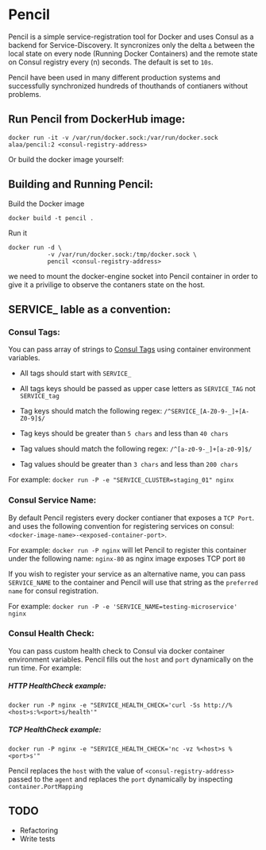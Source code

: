 # Pencil

Pencil is a simple service-registration tool for Docker and uses Consul as a backend for
Service-Discovery. It syncronizes only the delta `∆` between the local state on every node
(Running Docker Containers) and the remote state on Consul registry every (n) seconds.
The default is set to `10s`.

Pencil have been used in many different production systems and successfully synchronized hundreds of
thouthands of contianers without problems.

## Run Pencil from DockerHub image:
```
docker run -it -v /var/run/docker.sock:/var/run/docker.sock alaa/pencil:2 <consul-registry-address>
```

Or build the docker image yourself:

## Building and Running Pencil:

Build the Docker image
```
docker build -t pencil .
```

Run it
```
docker run -d \
           -v /var/run/docker.sock:/tmp/docker.sock \
           pencil <consul-registry-address>
```

we need to mount the docker-engine socket into Pencil container in order to give it a privilige to
observe the contaners state on the host.

## SERVICE_ lable as a convention:

### Consul Tags:
You can pass array of strings to [Consul Tags](https://www.consul.io/docs/agent/http/agent.html#agent_service_register) using container environment variables.

- All tags should start with `SERVICE_`
- All tags keys should be passed as upper case letters as `SERVICE_TAG` not `SERVICE_tag`

- Tag keys should match the following regex: `/^SERVICE_[A-Z0-9-_]+[A-Z0-9]$/`
- Tag keys should be greater than `5 chars` and less than `40 chars`

- Tag values should match the following regex: `/^[a-z0-9-_]+[a-z0-9]$/`
- Tag values should be greater than `3 chars` and less than `200 chars`

For example:  `docker run -P -e "SERVICE_CLUSTER=staging_01" nginx`

### Consul Service Name:
By default Pencil registers every docker contianer that exposes a `TCP Port`. and uses the
following convention for registering services on consul: `<docker-image-name>-<exposed-container-port>`.

For example: `docker run -P nginx` will let Pencil to register this container under the following name:
`nginx-80` as nginx image exposes TCP port `80`

If you wish to register your service as an alternative name, you can pass `SERVICE_NAME` to the container
and Pencil will use that string as the `preferred name` for consul registration.

For example: `docker run -P -e 'SERVICE_NAME=testing-microservice' nginx`

### Consul Health Check:
You can pass custom health check to Consul via docker container environment variables.
Pencil fills out the `host` and `port` dynamically on the run time. For example:

##### HTTP HealthCheck example:
`docker run -P nginx -e "SERVICE_HEALTH_CHECK='curl -Ss http://%<host>s:%<port>s/health'"`

##### TCP HealthCheck example:
`docker run -P nginx -e "SERVICE_HEALTH_CHECK='nc -vz %<host>s %<port>s'"`

Pencil replaces the `host` with the value of `<consul-registry-address>` passed to the `agent`
and replaces the `port` dynamically by inspecting `container.PortMapping`

## TODO
- Refactoring
- Write tests
